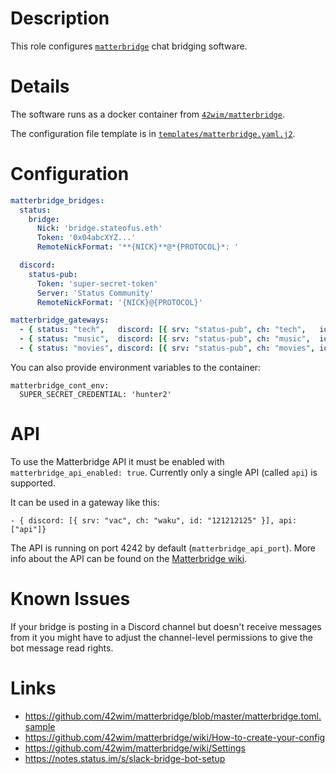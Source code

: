 # Description

This role configures [`matterbridge`](https://github.com/42wim/matterbridge) chat bridging software.

# Details

The software runs as a docker container from [`42wim/matterbridge`](https://hub.docker.com/r/42wim/matterbridge/).

The configuration file template is in [`templates/matterbridge.yaml.j2`](./templates/matterbridge.yaml.j2).

# Configuration

```yaml
matterbridge_bridges:
  status:
    bridge:
      Nick: 'bridge.stateofus.eth'
      Token: '0x04abcXYZ...'
      RemoteNickFormat: '**{NICK}**@*{PROTOCOL}*: '

  discord:
    status-pub:
      Token: 'super-secret-token'
      Server: 'Status Community'
      RemoteNickFormat: '{NICK}@{PROTOCOL}'

matterbridge_gateways:
  - { status: "tech",   discord: [{ srv: "status-pub", ch: "tech",   id: "123123123" }] }
  - { status: "music",  discord: [{ srv: "status-pub", ch: "music",  id: "121212124" }] }
  - { status: "movies", discord: [{ srv: "status-pub", ch: "movies", id: "121212125" }] }
```
You can also provide environment variables to the container:
```
matterbridge_cont_env:
  SUPER_SECRET_CREDENTIAL: 'hunter2'
```

# API

To use the Matterbridge API it must be enabled with `matterbridge_api_enabled: true`.
Currently only a single API (called `api`) is supported.

It can be used in a gateway like this:

```
- { discord: [{ srv: "vac", ch: "waku", id: "121212125" }], api: ["api"]}
```

The API is running on port 4242 by default (`matterbridge_api_port`). More info
about the API can be found on the [Matterbridge wiki](https://github.com/42wim/matterbridge/wiki/Api).

# Known Issues

If your bridge is posting in a Discord channel but doesn't receive messages from it you might have to adjust the channel-level permissions to give the bot message read rights.

# Links

* https://github.com/42wim/matterbridge/blob/master/matterbridge.toml.sample
* https://github.com/42wim/matterbridge/wiki/How-to-create-your-config
* https://github.com/42wim/matterbridge/wiki/Settings
* https://notes.status.im/s/slack-bridge-bot-setup
